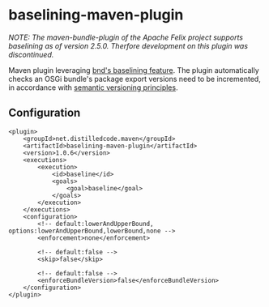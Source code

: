 baselining-maven-plugin
=======================

*NOTE: The maven-bundle-plugin of the Apache Felix project supports baselining as of version 2.5.0. Therfore development on this plugin was discontinued.*

Maven plugin leveraging [bnd's baselining feature][baselining].
The plugin automatically checks an OSGi bundle's package export
versions need to be incremented, in accordance with
[semantic versioning principles][semantic-versioning].

Configuration
-------------

    <plugin>
        <groupId>net.distilledcode.maven</groupId>
        <artifactId>baselining-maven-plugin</artifactId>
        <version>1.0.6</version>
        <executions>
            <execution>
                <id>baseline</id>
                <goals>
                    <goal>baseline</goal>
                </goals>
            </execution>
        </executions>
        <configuration>
            <!-- default:lowerAndUpperBound, options:lowerAndUpperBound,lowerBound,none -->
            <enforcement>none</enforcement>

            <!-- default:false -->
            <skip>false</skip>
            
            <!-- default:false -->
            <enforceBundleVersion>false</enforceBundleVersion>
        </configuration>
    </plugin>


[baselining]: http://blog.osgi.org/2013/09/baselining-semantic-versioning-made-easy.html
[semantic-versioning]: http://www.osgi.org/wiki/uploads/Links/SemanticVersioning.pdf
